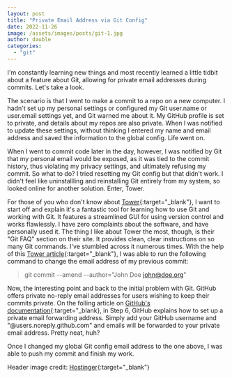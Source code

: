 ```yaml
---
layout: post
title: "Private Email Address via Git Config"
date: 2022-11-26
image: /assets/images/posts/git-1.jpg
author: dauble
categories:
  - "git"
---
```


I'm constantly learning new things and most recently learned a little tidbit about a feature about Git, allowing for private email addresses during commits. Let's take a look.

The scenario is that I went to make a commit to a repo on a new computer. I hadn't set up my personal settings or configured my Git user.name or user.email settings yet, and Git warned me about it. My GitHub profile is set to private, and details about my repos are also private. When I was notified to update these settings, without thinking I entered my name and email address and saved the information to the global config. Life went on.

When I went to commit code later in the day, however, I was notified by Git that my personal email would be exposed, as it was tied to the commit history, thus violating my privacy settings, and ultimately refusing my commit. So what to do? I tried resetting my Git config but that didn't work. I didn't feel like uninstallling and reinstalling Git entirely from my system, so looked online for another solution. Enter, Tower.

For those of you who don't know about [Tower](https://www.git-tower.com/){:target="_blank"}, I want to start off and explain it's a fantastic tool for learning how to use Git and working with Git. It features a streamlined GUI for using version control and works flawlessly. I have zero complaints about the software, and have personally used it. The thing I like about Tower the most, though, is their "Git FAQ" section on their site. It provides clean, clear instructions on so many Git commands. I've stumbled across it numerous times. With the help of this [Tower article](https://www.git-tower.com/learn/git/faq/change-author-name-email){:target="_blank"}, I was able to run the following command to change the email address of my previous commit:

>git commit --amend --author="John Doe <john@doe.org>"

Now, the interesting point and back to the initial problem with Git. GitHub offers private no-reply email addresses for users wishing to keep their commits private. On the folling article on [GitHub's documentation](https://docs.github.com/en/account-and-profile/setting-up-and-managing-your-personal-account-on-github/managing-email-preferences/setting-your-commit-email-address){:target="_blank}, in Step 6, GitHub explains how to set up a private email forwarding address. Simply add your GitHub username and "@users.noreply.github.com" and emails will be forwarded to your private email address. Pretty neat, huh?

Once I changed my global Git config email address to the one above, I was able to push my commit and finish my work.

Header image credit: [Hostinger](https://www.hostinger.com/tutorials/basic-git-commands){:target="_blank"}